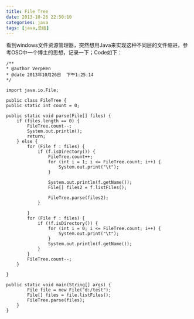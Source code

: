 ```yaml
---
title: File Tree
date: 2013-10-26 22:50:10
categories: java
tags: [java,总结]
---
```

看到windows文件资源管理器，突然想用Java来实现这种不同层的文件缩进，参考OSC中一个博主的思想，记录一下；Code如下：

<!-- lang:java-->
	/**
	* @author VerpHen
	* @date 2013年10月26日  下午1:25:14
	*/

	import java.io.File;

	public class FileTree {
	public static int count = 0;

	public static void parse(File[] files) {
		if (files.length == 0) {
			FileTree.count--;
			System.out.println();
			return;
		} else {
			for (File f : files) {
				if (f.isDirectory()) {
					FileTree.count++;
					for (int i = 1; i <= FileTree.count; i++) {
						System.out.print("\t");
					}

					System.out.println(f.getName());
					File[] files2 = f.listFiles();

					FileTree.parse(files2);
				}

			}
			for (File f : files) {
				if (!f.isDirectory()) {
					for (int i = 0; i <= FileTree.count; i++) {
						System.out.print("\t");
					}
					System.out.println(f.getName());
				}
			}
			FileTree.count--;
		}

	}

	public static void main(String[] args) {
			File file = new File("d:/test");
			File[] files = file.listFiles();
			FileTree.parse(files);
		}
	}
